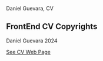 Daniel Guevara, CV

## FrontEnd CV Copyrights
Daniel Guevara 2024 

[See CV Web Page](https://danielgituser.github.io/cv.github.io/)

